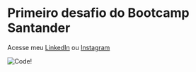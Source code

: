 # Primeiro desafio do Bootcamp Santander

Acesse meu [LinkedIn](https://www.linkedin.com/in/caio-cavalcante-455b9596/) ou 
[Instagram](https://www.instagram.com/caiotebayo/)

![Code!](https://seeklogo.com/images/D/dev-logo-DCB5C6D9D3-seeklogo.com.png)
